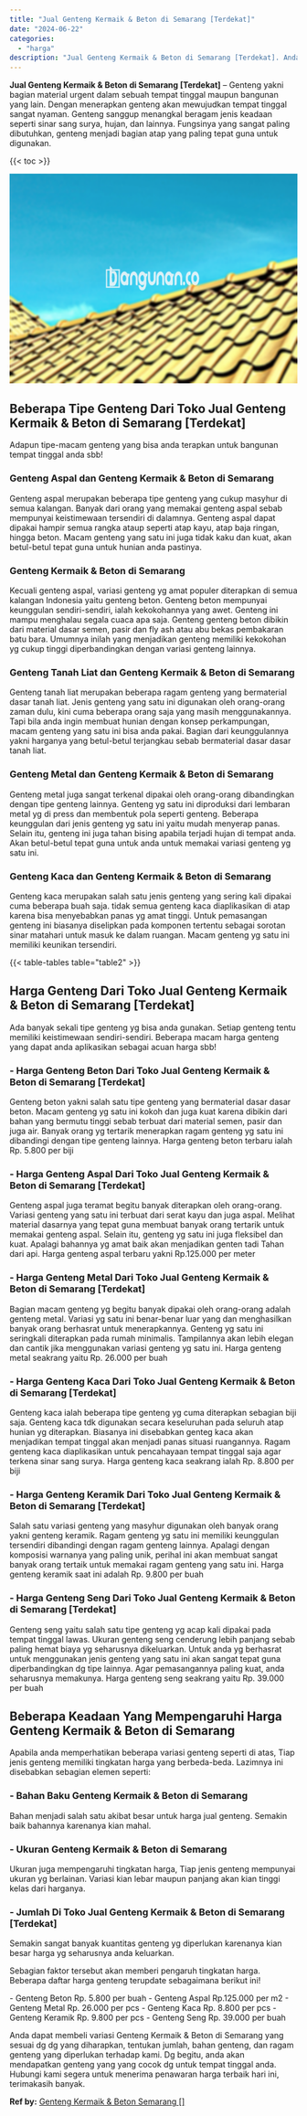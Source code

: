 ```yaml
---
title: "Jual Genteng Kermaik & Beton di Semarang [Terdekat]"
date: "2024-06-22"
categories: 
  - "harga"
description: "Jual Genteng Kermaik & Beton di Semarang [Terdekat]. Anda dapat membeli variasi Genteng Kermaik & Beton di Semarang yang sesuai dg dg yang diharapkan, tentuk..."
---
```


**Jual Genteng Kermaik & Beton di Semarang \[Terdekat\]** – Genteng yakni bagian material urgent dalam sebuah tempat tinggal maupun bangunan yang lain. Dengan menerapkan genteng akan mewujudkan tempat tinggal sangat nyaman. Genteng sanggup menangkal beragam jenis keadaan seperti sinar sang surya, hujan, dan lainnya. Fungsinya yang sangat paling dibutuhkan, genteng menjadi bagian atap yang paling tepat guna untuk digunakan.

{{< toc >}}

![Jual Genteng Kermaik & Beton di Semarang [Terdekat]](/images/genteng-minimalis-murah27.png)

## Beberapa Tipe Genteng Dari Toko Jual Genteng Kermaik & Beton di Semarang \[Terdekat\]

Adapun tipe-macam genteng yang bisa anda terapkan untuk bangunan tempat tinggal anda sbb!

### Genteng Aspal dan Genteng Kermaik & Beton di Semarang

Genteng aspal merupakan beberapa tipe genteng yang cukup masyhur di semua kalangan. Banyak dari orang yang memakai genteng aspal sebab mempunyai keistimewaan tersendiri di dalamnya. Genteng aspal dapat dipakai hampir semua rangka ataup seperti atap kayu, atap baja ringan, hingga beton. Macam genteng yang satu ini juga tidak kaku dan kuat, akan betul-betul tepat guna untuk hunian anda pastinya.

### Genteng Kermaik & Beton di Semarang

Kecuali genteng aspal, variasi genteng yg amat populer diterapkan di semua kalangan Indonesia yaitu genteng beton. Genteng beton mempunyai keunggulan sendiri-sendiri, ialah kekokohannya yang awet. Genteng ini mampu menghalau segala cuaca apa saja. Genteng genteng beton dibikin dari material dasar semen, pasir dan fly ash atau abu bekas pembakaran batu bara. Umumnya inilah yang menjadikan genteng memiliki kekokohan yg cukup tinggi diperbandingkan dengan variasi genteng lainnya.

### Genteng Tanah Liat dan Genteng Kermaik & Beton di Semarang

Genteng tanah liat merupakan beberapa ragam genteng yang bermaterial dasar tanah liat. Jenis genteng yang satu ini digunakan oleh orang-orang zaman dulu, kini cuma beberapa orang saja yang masih menggunakannya. Tapi bila anda ingin membuat hunian dengan konsep perkampungan, macam genteng yang satu ini bisa anda pakai. Bagian dari keunggulannya yakni harganya yang betul-betul terjangkau sebab bermaterial dasar dasar tanah liat.

### Genteng Metal dan Genteng Kermaik & Beton di Semarang

Genteng metal juga sangat terkenal dipakai oleh orang-orang dibandingkan dengan tipe genteng lainnya. Genteng yg satu ini diproduksi dari lembaran metal yg di press dan membentuk pola seperti genteng. Beberapa keunggulan dari jenis genteng yg satu ini yaitu mudah menyerap panas. Selain itu, genteng ini juga tahan bising apabila terjadi hujan di tempat anda. Akan betul-betul tepat guna untuk anda untuk memakai variasi genteng yg satu ini.

### Genteng Kaca dan Genteng Kermaik & Beton di Semarang

Genteng kaca merupakan salah satu jenis genteng yang sering kali dipakai cuma beberapa buah saja. tidak semua genteng kaca diaplikasikan di atap karena bisa menyebabkan panas yg amat tinggi. Untuk pemasangan genteng ini biasanya diselipkan pada komponen tertentu sebagai sorotan sinar matahari untuk masuk ke dalam ruangan. Macam genteng yg satu ini memiliki keunikan tersendiri.

{{< table-tables table="table2" >}}

## Harga Genteng Dari Toko Jual Genteng Kermaik & Beton di Semarang \[Terdekat\]

Ada banyak sekali tipe genteng yg bisa anda gunakan. Setiap genteng tentu memiliki keistimewaan sendiri-sendiri. Beberapa macam harga genteng yang dapat anda aplikasikan sebagai acuan harga sbb!

### \- Harga Genteng Beton Dari Toko Jual Genteng Kermaik & Beton di Semarang \[Terdekat\]

Genteng beton yakni salah satu tipe genteng yang bermaterial dasar dasar beton. Macam genteng yg satu ini kokoh dan juga kuat karena dibikin dari bahan yang bermutu tinggi sebab terbuat dari material semen, pasir dan juga air. Banyak orang yg tertarik menerapkan ragam genteng yg satu ini dibandingi dengan tipe genteng lainnya. Harga genteng beton terbaru ialah Rp. 5.800 per biji

### \- Harga Genteng Aspal Dari Toko Jual Genteng Kermaik & Beton di Semarang \[Terdekat\]

Genteng aspal juga teramat begitu banyak diterapkan oleh orang-orang. Variasi genteng yang satu ini terbuat dari serat kayu dan juga aspal. Melihat material dasarnya yang tepat guna membuat banyak orang tertarik untuk memakai genteng aspal. Selain itu, genteng yg satu ini juga fleksibel dan kuat. Apalagi bahannya yg amat baik akan menjadikan genten tadi Tahan dari api. Harga genteng aspal terbaru yakni Rp.125.000 per meter

### \- Harga Genteng Metal Dari Toko Jual Genteng Kermaik & Beton di Semarang \[Terdekat\]

Bagian macam genteng yg begitu banyak dipakai oleh orang-orang adalah genteng metal. Variasi yg satu ini benar-benar luar yang dan menghasilkan banyak orang berhasrat untuk menerapkannya. Genteng yg satu ini seringkali diterapkan pada rumah minimalis. Tampilannya akan lebih elegan dan cantik jika menggunakan variasi genteng yg satu ini. Harga genteng metal seakrang yaitu Rp. 26.000 per buah

### \- Harga Genteng Kaca Dari Toko Jual Genteng Kermaik & Beton di Semarang \[Terdekat\]

Genteng kaca ialah beberapa tipe genteng yg cuma diterapkan sebagian biji saja. Genteng kaca tdk digunakan secara keseluruhan pada seluruh atap hunian yg diterapkan. Biasanya ini disebabkan genteg kaca akan menjadikan tempat tinggal akan menjadi panas situasi ruangannya. Ragam genteng kaca diaplikasikan untuk pencahayaan tempat tinggal saja agar terkena sinar sang surya. Harga genteng kaca seakrang ialah Rp. 8.800 per biji

### \- Harga Genteng Keramik Dari Toko Jual Genteng Kermaik & Beton di Semarang \[Terdekat\]

Salah satu variasi genteng yang masyhur digunakan oleh banyak orang yakni genteng keramik. Ragam genteng yg satu ini memiliki keunggulan tersendiri dibandingi dengan ragam genteng lainnya. Apalagi dengan komposisi warnanya yang paling unik, perihal ini akan membuat sangat banyak orang tertaik untuk memakai ragam genteng yang satu ini. Harga genteng keramik saat ini adalah Rp. 9.800 per buah

### \- Harga Genteng Seng Dari Toko Jual Genteng Kermaik & Beton di Semarang \[Terdekat\]

Genteng seng yaitu salah satu tipe genteng yg acap kali dipakai pada tempat tinggal lawas. Ukuran genteng seng cenderung lebih panjang sebab paling hemat biaya yg seharusnya dikeluarkan. Untuk anda yg berhasrat untuk menggunakan jenis genteng yang satu ini akan sangat tepat guna diperbandingkan dg tipe lainnya. Agar pemasangannya paling kuat, anda seharusnya memakunya. Harga genteng seng seakrang yaitu Rp. 39.000 per buah

## Beberapa Keadaan Yang Mempengaruhi Harga Genteng Kermaik & Beton di Semarang

Apabila anda memperhatikan beberapa variasi genteng seperti di atas, Tiap jenis genteng memiliki tingkatan harga yang berbeda-beda. Lazimnya ini disebabkan sebagian elemen seperti:

### \- Bahan Baku Genteng Kermaik & Beton di Semarang

Bahan menjadi salah satu akibat besar untuk harga jual genteng. Semakin baik bahannya karenanya kian mahal.

### \- Ukuran Genteng Kermaik & Beton di Semarang

Ukuran juga mempengaruhi tingkatan harga, Tiap jenis genteng mempunyai ukuran yg berlainan. Variasi kian lebar maupun panjang akan kian tinggi kelas dari harganya.

### \- Jumlah Di Toko Jual Genteng Kermaik & Beton di Semarang \[Terdekat\]

Semakin sangat banyak kuantitas genteng yg diperlukan karenanya kian besar harga yg seharusnya anda keluarkan.

Sebagian faktor tersebut akan memberi pengaruh tingkatan harga. Beberapa daftar harga genteng terupdate sebagaimana berikut ini!

\- Genteng Beton Rp. 5.800 per buah - Genteng Aspal Rp.125.000 per m2 - Genteng Metal Rp. 26.000 per pcs - Genteng Kaca Rp. 8.800 per pcs - Genteng Keramik Rp. 9.800 per pcs - Genteng Seng Rp. 39.000 per buah

Anda dapat membeli variasi Genteng Kermaik & Beton di Semarang yang sesuai dg dg yang diharapkan, tentukan jumlah, bahan genteng, dan ragam genteng yang diperlukan terhadap kami. Dg begitu, anda akan mendapatkan genteng yang yang cocok dg untuk tempat tinggal anda. Hubungi kami segera untuk menerima penawaran harga terbaik hari ini, terimakasih banyak.

**Ref by:**  [Genteng Kermaik & Beton  Semarang []](https://id.wikipedia.org/wiki/Genteng)
